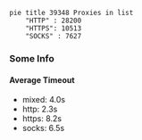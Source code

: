 
```mermaid
pie title 39348 Proxies in list
    "HTTP" : 28200
    "HTTPS": 10513
    "SOCKS" : 7627
```

### Some Info
#### Average Timeout

- mixed: 4.0s
- http: 2.3s
- https: 8.2s
- socks: 6.5s